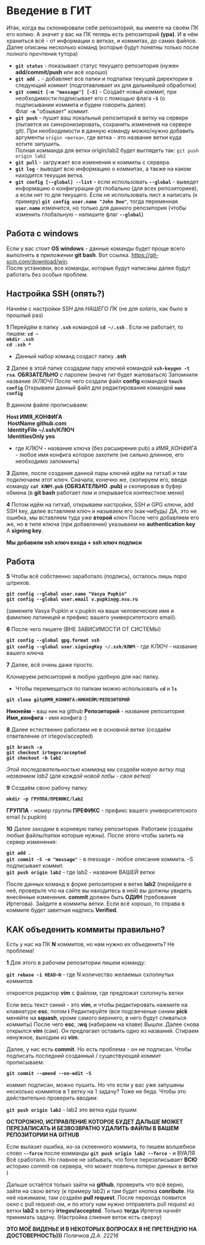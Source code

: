 # Введение в ГИТ

Итак, когда вы склонировали себе репозиторий, вы имеете на своём ПК его копию. А значит у вас на ПК теперь есть репозиторий **(ура)**. И в нём храниться всё - от информации о ветках, и коммитах, до самих файлов. Далее описаны несколько команд (которые будут понятны только после полного прочтения тутора)

- **```git status```** - показывает статус текущего репозитория (нужен **add/commit/push** или всё хорошо) <br>
- **```git add .```** - добавляет все папки и подпапки текущей директории в следующий коммит (подготавливает их для дальнейшей обработки) <br>
- **```git commit [-m "message"] [-S]```** - Создаёт новый коммит, при необходимости подписывает его с помощью флага **```-S```** (о подписывании коммита и будем говорить далее). <br> Флаг **```-m```** "обзывает" коммит. <br>
- **```git push```** - пушит ваш локальный репозиторий в ветку на сервере (пытается их синхронизировать, сохранить изменения на сервере git). При необходимости в данную команду можно/нужно добавить аргументы ```origin <ветка>```, где ветка - это название ветки куда хотите запушить. <br> Полная комманда для ветки origin/lab2 будет выглядеть так: ```git push origin lab2``` <br>
- **```git pull```** - загружает все изменения и коммиты с сервера. <br>
- **```git log```** - выводит всю информацию о коммитах, а также на каком находится текущая ветка. <br>
- **```git config [--global] --list```** - если использовать **```--global```** - выведет информацию о конфигурации git глобально (для всех репозиториев), а если нет то для текущего. Если не использовать лист а написать (к примеру) **```git config user.name "John Doe"```**, тогда переменная **```user.name```** изменится, но только для данного репозитория (чтобы изменить глобальную - напишите флаг **```--global```**) <br>

## Работа с windows
Если у вас стоит **OS windows** - данные команды будет проще всего выполнять в приложении **git bash**. Вот ссылка. https://git-scm.com/download/win. <br>
После установки, все команды, которые будут написаны далее будут работать без особых проблем.

## Настройка SSH (опять?)

Начнём с настройки *SSH* для *НАШЕГО ПК* (не для *solaris*, как было в прошлый раз)

**1** Перейдём в папку **```.ssh```** командой **```cd ~/.ssh```** . Если не работает, то пишем:
**```cd ~```**<br>
**```mkdir .ssh```**<br>
**```cd .ssh *```**<br>

- Данный набор команд создаст папку **.ssh**

**2** Далее в этой папке создадим пару ключей командой **```ssh-keygen -t rsa```**. **ОБЯЗАТЕЛЬНО** с паролем (иначе гит будет жаловаться) 
Запомнили название *(КЛЮЧ)*
После чего создали файл **config** командой **```touch config```**
Открываем данный файл для редактирования командой **```nano config```**

В данном файле прописываем:

**Host ИМЯ_КОНФИГА** <br>
**&nbsp;HostName github.com** <br>
**&nbsp;IdentityFile ~/.ssh/КЛЮЧ** <br>
**&nbsp;IdentitiesOnly yes** <br>

- где *КЛЮЧ* - название ключа (без расширения pub) а *ИМЯ_КОНФИГА* - любое имя конфига которое захотите (не
сильно длинное, его необходимо запомнить)

**3** Далее, после создания данной пары ключей идём на гитхаб и там подключаем этот ключ.
Сначала, конечно же, скопируем его, введя команду **```cat КЛЮЧ.pub```** **(ОБЯЗАТЕЛЬНО .pub)** и скопировав в буфер обмена (в **git bash** работает пкм и открывается контекстное меню)

**4** Потом идём на гитхаб, открываем настройки, SSH и GPG ключи, add SSH key, далее вставляем ключ и называем его (как-нибудь)
ДА, это не ошибка, мы вставляем туда уже **второй** ключ
После чего добавляем его же, но в типе ключа (при добавлении) указываем не **authentication key** А **signing key**.

**Мы добавили ssh ключ входа + ssh ключ подписи**

## Работа

**5** Чтобы всё собственно заработало (подпись), осталось лишь *пара* штрихов.

**```git config --global user.name "Vasya Pupkin"```**<br>
**```git config --global user.email v.pupkin@g.nsu.ru```** <br>

(замените Vasya Pupkin и v.pupkin на ваши человеческие имя и фамилию латиницей и префикс вашего университетского email).

**6** После чего пишете (ВНЕ ЗАВИСИМОСТИ ОТ СИСТЕМЫ)

**```git config --global gpg.format ssh```**<br>
**```git config --global user.signingKey ~/.ssh/КЛЮЧ```** - где *КЛЮЧ* - название вашего ключа <br>

**7** Далее, всё очень даже просто.

Клонируем репозиторий в любую удобную для нас папку. 
- Чтобы перемещаться по папкам можно использовать **```cd```** и **```ls```**

**```git clone git@ИМЯ_КОНФИГА:НИКНЕЙМ/РЕПОЗИТОРИЙ```** <br>

**Никнейм** - ваш ник на github
**Репозиторий** - название репозитория
**Имя_конфига** - имя конфига :)

**8** Далее естественно работаем не в основной ветке (создаём ответвление от irtegov/accepted)

**```git branch -a```** <br>
**```git checkout irtegov/accepted```** <br>
**```git checkout -b lab2```** <br>

*Этой последовательностью комманд мы создаём новую ветку под названием lab2 (для каждой новой лабы - своя ветка)*

**9** Создаём свою рабочу папку

**```mkdir -p ГРУППА/ПРЕФИКС/lab2```** <br>

**ГРУППА** - номер группы
**ПРЕФИКС** - префикс вашего университетского email (v.pupkin)


**10** Далее заходим в корневую папку репозитория.
Работаем (создаём любые файлы/папки которые нужны).
После этого чтобы залить на сервер изменения:

**```git add .```** <br>
**```git commit -S -m "message"```** - в message - любое описание коммита. -S подписывает коммит. <br>
**```git push origin lab2```** - где lab2 - название ВАШЕЙ ветки <br>

После данных команд в форке репозитория в ветке **lab2** (перейдите в неё, проверьте что на сайте вы находитесь в ней) вы должны увидеть внесённые изменения. **commit** должен быть **ОДИН** (требование Иртегова). Зайдите в коммиты ветки. Если всё хорошо, то справа в коммите будет заветная надпись **Verified**.

## КАК объеденить коммиты правильно?

Есть у нас на ПК **N** коммитов, но нам нужно их объеденить? Не проблема!

**1** Для этого в рабочем репозитории пишем команду:

**```git rebase -i HEAD~N```** - где N количество желаемых схлопнутых коммитов <br>

откроется редактор **vim** с файлом, где предложат схлопнуть ветки

Если весь текст синий - это **vim**, и чтобы редактировать нажмите на клавиатуре **esc**, потом **i**
Редактируйте (все подсвеченые синим **pick** меняйте на **squash**, кроме самого верхнего, в него будут сливаться коммиты)
После чего **esc**, **:wq** (набираем на клаве)
Вышли. Далее снова открылся **vim** (сам). Он предлагает оставить одно из названий. Стираем ненужное, выходим из **vim**.

Далее, у нас есть **commit**. Но есть проблема - он не подписан. 
Чтобы подписать последний созданный / существующий коммит прописываем:

**```git commit --amend --no-edit -S```** <br>

коммит подписан, можно пушить. Но что если у вас уже запушены несколько коммитов в 1 ветку на 1 задачу? Тоже не беда.
Чтобы это действительно проверить вводим:

**```git push origin lab2```** - lab2 это ветка куда пушим <br>

**ОСТОРОЖНО, ИСПРАВЛЕНИЕ КОТОРОЕ БУДЕТ ДАЛЬШЕ МОЖЕТ ПЕРЕЗАПИСАТЬ И БЕЗВОЗВРАТНО УДАЛИТЬ ФАЙЛЫ В ВАШЕМ РЕПОЗИТОРИИ НА GITHUB**

Если вылазит ошибка, из-за склеенного коммита, то пишем волшебное слово **```--force```** после комманды
**```git push origin lab2 --force```** - и ВУАЛЯ <br>
Всё сработало. Но главное не забывать, что force перезаписывает **ВСЮ** историю commit-ов сервера, что может повлечь потерю данных в ветке )

Дальше остаётся только зайти на **github**, проверить что всё верно, зайти на свою ветку (к примеру lab2) и там будет кнопка **conribute**. На неё нажимаем, там создаём **pull request**. После перехода появится окно с pull request-ом, и по итогу нам нужно отправлять pull request из ветки **lab2** в ветку **irtegov/accepted**. Только **тогда** Иртегов начнёт принимать задачу. (Настройка слияния веток есть сверху)

**ЭТО МОЁ ВИДЕНЬЕ И В НЕКОТОРЫХ ВОПРОСАХ Я НЕ ПРЕТЕНДУЮ НА ДОСТОВЕРНОСТЬ)))**
*Полячков Д.А. 22216*